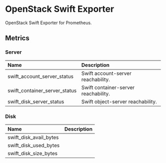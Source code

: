 # OpenStack Swift Exporter

OpenStack Swift Exporter for Prometheus.

## Metrics

### Server

| Name                          | Description                          |
|:------------------------------|:-------------------------------------|
| swift_account_server_status   | Swift account-server reachability.   |
| swift_container_server_status | Swift container-server reachability. |
| swift_disk_server_status      | Swift object-server reachability.    |

### Disk

| Name                   | Description |
|:-----------------------|:------------|
| swift_disk_avail_bytes |             |
| swift_disk_used_bytes  |             |
| swift_disk_size_bytes  |             |
